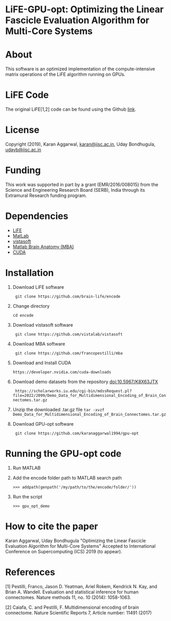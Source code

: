 # LiFE-GPU-opt: Optimizing the Linear Fascicle Evaluation Algorithm for Multi-Core Systems

# About
This software is an optimized implementation of the compute-intensive matrix operations of the LiFE algorithm running on GPUs.

# LiFE Code 
The original LiFE[1,2] code can be found using the Github [link](https://github.com/brain-life/encode).

# License
Copyright (2019), Karan Aggarwal, [karan@iisc.ac.in](karan@iisc.ac.in), Uday Bondhugula, [udayb@iisc.ac.in](udayb@iisc.ac.in)

# Funding 
This work was supported in part by a grant (EMR/2016/008015) from the Science and Engineering Research Board (SERB), India through its Extramural Research funding program.

# Dependencies
* [LiFE](https://github.com/brain-life/encode)
* [MatLab](http://www.mathworks.com/products/matlab/)
* [vistasoft](https://github.com/vistalab/vistasoft)
* [Matlab Brain Anatomy (MBA)](https://github.com/francopestilli/mba)
* [CUDA](https://developer.nvidia.com/cuda-downloads)

# Installation
1. Download LiFE software 

	``` git clone https://github.com/brain-life/encode```
	
2. Change directory

	``` cd encode ```
	
3. Download vistasoft software

	``` git clone https://github.com/vistalab/vistasoft```
	
4. Download MBA software

	``` git clone https://github.com/francopestilli/mba```
	
5. Download and Install CUDA

	``` https://developer.nvidia.com/cuda-downloads ```

6. Download demo datasets from the repository [doi:10.5967/K8X63JTX](https://scholarworks.iu.edu/cgi-bin/mdssRequest.pl?file=2022/20995/Demo_Data_for_Multidimensional_Encoding_of_Brain_Connectomes.tar.gz)
	
	``` https://scholarworks.iu.edu/cgi-bin/mdssRequest.pl?file=2022/2099/Demo_Data_for_Multidimensional_Encoding_of_Brain_Connectomes.tar.gz```
7. Unzip the downloaded .tar.gz file 
	``` tar -xvzf Demo_Data_for_Multidimensional_Encoding_of_Brain_Connectomes.tar.gz ``` 
8. Download GPU-opt software

	``` git clone https://github.com/karanaggarwal1994/gpu-opt```

# Running the GPU-opt code
1. Run MATLAB
2. Add the encode folder path to MATLAB search path

	```>>> addpath(genpath('/my/path/to/the/encode/folder/'))```
	
3. Run the script

	```>>> gpu_opt_demo```

# How to cite the paper
Karan Aggarwal, Uday Bondhugula "Optimizing the Linear Fascicle Evaluation Algorithm for Multi-Core Systems" Accepted to International Conference on Supercomputing (ICS) 2019 (to appear).

# References
[1] Pestilli, Franco, Jason D. Yeatman, Ariel Rokem, Kendrick N. Kay, and Brian A. Wandell. Evaluation and statistical inference for human connectomes. Nature methods 11, no. 10 (2014): 1058-1063.

[2] Caiafa, C. and Pestilli, F. Multidimensional encoding of brain connectome. Nature Scientific Reports 7, Article number: 11491 (2017)

